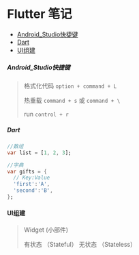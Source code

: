 # Flutter 笔记

- [Android_Studio快捷键](#Android_Studio快捷键)
- [Dart](#Dart)
- [UI组建](#UI组建)
  
##### Android_Studio快捷键

> 格式化代码 `option + command + L`
>
> 热重载 `command + s` 或 `command + \`
>
> run   `control + r` 

##### Dart

```dart
//数组
var list = [1, 2, 3];

//字典
var gifts = {
  // Key:Value
  'first':'A',
  'second':'B',
};
```

#### UI组建

> Widget (小部件)
>
> 有状态 （Stateful） 无状态 （Stateless）



